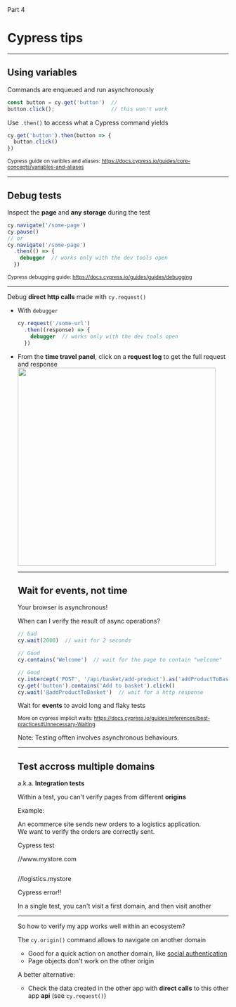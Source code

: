 

<!-- .slide: class="slide--part-title slide--vcenter" -->


<div class="part-title">
  <span class="text-level-3">Part 4</span>
  <h1>Cypress tips</h1>
</div>

<div class="part-toc box fragment"></div>



---
## Using variables

<!-- .slide: class="text-level-2" -->

<div class="fragment">
  <p class="mt-150">Commands are enqueued and run asynchronously

  ```typescript
  const button = cy.get('button')  //
  button.click();                  // this won't work
  ```
</div>

<div class="fragment">
  <p class="mt-150">Use <code>.then()</code> to access what a Cypress command yields

  ```typescript
  cy.get('button').then(button => {
    button.click()
  })
  ```
</div>


<small class="fragment mt-200">Cypress guide on varibles and aliases: <a href="https://docs.cypress.io/guides/guides/debugging">https://docs.cypress.io/guides/core-concepts/variables-and-aliases</a></small>


---

## Debug tests

<div class="mt-300 fragment">
  <p>Inspect the <strong>page</strong> and <strong>any storage</strong> during the test
  
  ```typescript
  cy.navigate('/some-page')
  cy.pause()
  // or
  cy.navigate('/some-page')
    .then(() => {
      debugger  // works only with the dev tools open
    })
  ```
  <!-- .element: class="mt-75" -->  <!-- à généraliser ? -->
</div>

<small class="fragment mt-300">Cypress debugging guide: <a href="https://docs.cypress.io/guides/guides/debugging">https://docs.cypress.io/guides/guides/debugging</a></small>


---

<!-- .slide: class="text-level-2" -->

<p>Debug <strong>direct http calls</strong> made with <code>cy.request()</code>

<ul class="mt-0">
  <li class="fragment mt-50">With <code>debugger</code>

```typescript
cy.request('/some-url')
  .then((response) => {
    debugger  // works only with the dev tools open
  })
```
<!-- .element: class="mt-50" -->

<li class="mt-75 fragment">From the <strong>time travel panel</strong>, click on a <strong>request log</strong> to get the full request and response
<br>
<div class="text-center"><img class="mt-50" src="img/debug-request.png" height="450"></div>
</li>


---
<!-- .slide: class="text-level-2" -->
## Wait for events, not time

<p class="fragment">Your browser is asynchronous!

<p class="fragment">When can I verify the result of async operations?

```typescript
// bad
cy.wait(2000)  // wait for 2 seconds

// Good
cy.contains('Welcome')  // wait for the page to contain "welcome"

// Good
cy.intercept('POST', '/api/basket/add-product').as('addProductToBasket')
cy.get('button').contains('Add to basket').click()
cy.wait('@addProductToBasket')  // wait for a http response
```

<!-- .element: class="mt-50 fragment" -->

<p class="fragment mt-150">Wait for <strong>events</strong> to avoid long and flaky tests

<p class="fragment mt-200"><small>More on cypress implicit waits: <a href="https://docs.cypress.io/guides/references/best-practices#Unnecessary-Waiting">https://docs.cypress.io/guides/references/best-practices#Unnecessary-Waiting</a></small>

Note:
Testing offten involves asynchronous behaviours.

---

## Test accross multiple domains

<!-- .slide: class="text-level-1" -->

<p class="fragment mt--100">a.k.a. <strong>Integration tests</strong>


<p class="fragment">Within a test, you can't verify pages from different <strong>origins</strong>

<p class="fragment">Example:
  
<div class="text-center text-level-2 fragment">
  <p class="">An ecommerce site sends new orders to a logistics application.<br>We want to verify the orders are correctly sent.
  <div class="box mt-50 fragment">
    <span class="box_label">Cypress test</span>
    <div class="flex-row flex-row--center mt-50 mb-50">
      <div class="browser-box" data-arrow="->browser-logistics">
        <img>
        <p>//www.mystore.com
      </div>
      <div class="browser-box" id="browser-logistics">
        <img>
        <p>//logistics.mystore
        <p class="browser-box_error no-wrap fragment">Cypress error!!
      </div>
    </div>
    <p class="fragment mt-75">In a single test, you can't visit a first domain, and then visit another
  </div>
  
</div>


---

<!-- .slide: class="text-level-2" -->

<div class="flex-row flex-row--center mt-200">
  <div class="bubble bubble-bottom-left">
    <i class="emo emo-36 emoji-face_with_monocle"></i>
    <span class="bubble__text">So how to verify my app works well within an ecosystem?
  </div>
</div>

<div class="mt-300 fragment">
  <p>The <code>cy.origin()</code> command allows to navigate on another domain
  <ul class="no-bullets mt-0">
    <li class="mt-50"><i class="emo emoji-thumbup"></i>Good for a quick action on another domain, like <a href="https://docs.cypress.io/guides/end-to-end-testing/social-authentication">social authentication</a>
    <li class="mt-50"><i class="emo emoji-x"></i>Page objects don't work on the other origin
  </ul>
</div>

<div class="fragment">
  <p class="mt-200">A better alternative:
  <ul>
    <li class="mt-25"><!--Make direct calls to the other app <strong>api</strong> from your test, and check the created data--> Check the data created in the other app with <strong>direct calls</strong> to this other app <strong>api</strong> (see <code>cy.request()</code>)
  </ul>
</div>
